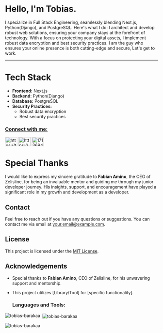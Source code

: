 <body>
  <h1>Hello, I'm Tobias.</h1>
  <p>I specialize in Full Stack Engineering, seamlessly blending Next.js, Python(Django), and PostgreSQL. Here's what I do: I architect and develop robust web solutions, ensuring your company stays at the forefront of technology. With a focus on protecting your digital assets, I implement robust data encryption and best security practices. I am the guy who ensures your online presence is both cutting-edge and secure, Let's get to work.</p>
</body>

<hr />

# Tech Stack

- **Frontend:** Next.js
- **Backend:** Python(Django)
- **Database:** PostgreSQL
- **Security Practices:**
  - Robust data encryption
  - Best security practices


<p align="left"> <a href="https://github.com/ryo-ma/github-profile-trophy">  </p> <h3 align="left">Connect with me:</h3> <p align="left"> <a href="https://twitter.com/https://twitter.com/ngairatobbi" target="blank"><img align="center" src="https://raw.githubusercontent.com/rahuldkjain/github-profile-readme-generator/master/src/images/icons/Social/twitter.svg" alt="https://twitter.com/ngairatobbi" height="30" width="40" /></a> <a href="https://linkedin.com/in/https://www.linkedin.com/in/tobias-ngaira-579536238/" target="blank"><img align="center" src="https://raw.githubusercontent.com/rahuldkjain/github-profile-readme-generator/master/src/images/icons/Social/linked-in-alt.svg" alt="https://www.linkedin.com/in/tobias-ngaira-579536238/" height="30" width="40" /></a> <a href="https://stackoverflow.com/users/17136942" target="blank"><img align="center" src="https://raw.githubusercontent.com/rahuldkjain/github-profile-readme-generator/master/src/images/icons/Social/stack-overflow.svg" alt="17136942" height="30" width="40" /></a> </p> 


# Special Thanks

I would like to express my sincere gratitude to **Fabian Amino**, the CEO of Zelisline, for being an invaluable mentor and guiding me through my junior developer journey. His insights, support, and encouragement have played a significant role in my growth and development as a developer.

## Contact

Feel free to reach out if you have any questions or suggestions. You can contact me via email at [your.email@example.com](mailto:your.email@example.com).

## License

This project is licensed under the [MIT License](LICENSE).

## Acknowledgements

- Special thanks to **Fabian Amino**, CEO of Zelisline, for his unwavering support and mentorship.
- This project utilizes [Library/Tool] for [specific functionality].








  
  
  
  <h3 align="left">Languages and Tools:</h3> 

</p> <p><img align="left" src="https://github-readme-stats.vercel.app/api/top-langs?username=tobias-barakaa&show_icons=true&locale=en&layout=compact" alt="tobias-barakaa" /></p> <p>&nbsp;<img align="center" src="https://github-readme-stats.vercel.app/api?username=tobias-barakaa&show_icons=true&locale=en" alt="tobias-barakaa" /></p> <p><img align="center" src="https://github-readme-streak-stats.herokuapp.com/?user=tobias-barakaa&" alt="tobias-barakaa" /></p>
